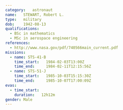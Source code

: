 ```yaml
---
category:	astronaut
name:	STEWART, Robert L.
type:	military
dob:	1942-08-13
qualifications:
  - BSc in mathematics
  - MSc in aerospace engineering
references:
  - http://www.nasa.gov/pdf/740566main_current.pdf
missions:
  - name: STS-41-B
    time_start:   1984-02-03T13:00Z
    time_end:     1984-02-11T12:15:56Z
  - name: STS-51-J
    time_start:   1985-10-03T15:15:30Z
    time_end:     1985-10-07T17:00:09Z
evas:
  - time_start: 
    duration:   12h12m
gender:	Male
---
```

